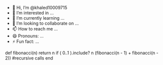 - 👋 Hi, I’m @khaled10009715
- 👀 I’m interested in ...
- 🌱 I’m currently learning ...
- 💞️ I’m looking to collaborate on ...
- 📫 How to reach me ...
- 😄 Pronouns: ...
- ⚡ Fun fact: ...

<!---
khaled10009715/khaled10009715 is a ✨ special ✨ repository because its `README.md` (this file) appears on your GitHub profile.
You can click the Preview link to take a look at your changes.
--->
def fibonacci(n)
  return n if ( 0..1 ).include? n
  (fibonacci(n - 1) + fibonacci(n - 2)) #recursive calls
end